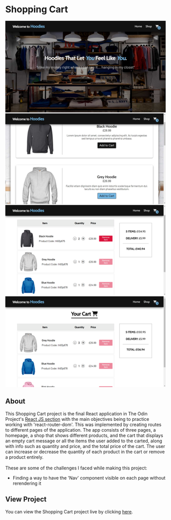 # Shopping Cart
![preview-img1](https://github.com/brajpatel/shopping-cart/blob/main/src/preview/preview-img1.jpg)
![preview-img2](https://github.com/brajpatel/shopping-cart/blob/main/src/preview/preview-img2.jpg)
![preview-img3](https://github.com/brajpatel/shopping-cart/blob/main/src/preview/preview-img3.jpg)
![preview-img4](https://github.com/brajpatel/shopping-cart/blob/main/src/preview/preview-img4.jpg)
## About
This Shopping Cart project is the final React application in The Odin Project's [React JS section](https://www.theodinproject.com/paths/full-stack-javascript/courses/javascript#react-js) with the main objectives being to practice working with 'react-router-dom'. This was implemented by creating routes to different pages of the application. The app consists of three pages, a homepage, a shop that shows different products, and the cart that displays an empty cart message or all the items the user added to the carted, along with info such as quantity and price, and the total price of the cart. The user can increase or decrease the quantity of each product in the cart or remove a product entirely.
<br/><br/>
These are some of the challenges I faced while making this project:
- Finding a way to have the 'Nav' component visible on each page without rerendering it
## View Project
You can view the Shopping Cart project live by clicking [here](https://brajpatel.github.io/shopping-cart/).
